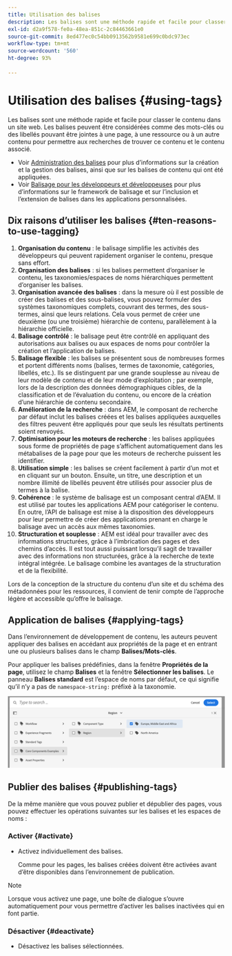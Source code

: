 ```yaml
---
title: Utilisation des balises
description: Les balises sont une méthode rapide et facile pour classer le contenu dans un site web
exl-id: d2a9f578-fe0a-48ea-851c-2c84463661e0
source-git-commit: 8ed477ec0c54bb0913562b9581e699c0bdc973ec
workflow-type: tm+mt
source-wordcount: '560'
ht-degree: 93%

---
```


# Utilisation des balises {#using-tags}

Les balises sont une méthode rapide et facile pour classer le contenu dans un site web. Les balises peuvent être considérées comme des mots-clés ou des libellés pouvant être jointes à une page, à une ressource ou à un autre contenu pour permettre aux recherches de trouver ce contenu et le contenu associé.

* Voir [Administration des balises](/help/sites-cloud/administering/tags.md) pour plus d’informations sur la création et la gestion des balises, ainsi que sur les balises de contenu qui ont été appliquées.
* Voir [Balisage pour les développeurs et développeuses](/help/implementing/developing/introduction/tagging-framework.md) pour plus d’informations sur le framework de balisage et sur l’inclusion et l’extension de balises dans les applications personnalisées.

## Dix raisons d’utiliser les balises {#ten-reasons-to-use-tagging}

1. **Organisation du contenu** : le balisage simplifie les activités des développeurs qui peuvent rapidement organiser le contenu, presque sans effort.
1. **Organisation des balises** : si les balises permettent d’organiser le contenu, les taxonomies/espaces de noms hiérarchiques permettent d’organiser les balises.
1. **Organisation avancée des balises** : dans la mesure où il est possible de créer des balises et des sous-balises, vous pouvez formuler des systèmes taxonomiques complets, couvrant des termes, des sous-termes, ainsi que leurs relations. Cela vous permet de créer une deuxième (ou une troisième) hiérarchie de contenu, parallèlement à la hiérarchie officielle.
1. **Balisage contrôlé** : le balisage peut être contrôlé en appliquant des autorisations aux balises ou aux espaces de noms pour contrôler la création et l’application de balises.
1. **Balisage flexible** : les balises se présentent sous de nombreuses formes et portent différents noms (balises, termes de taxonomie, catégories, libellés, etc.). Ils se distinguent par une grande souplesse au niveau de leur modèle de contenu et de leur mode d’exploitation ; par exemple, lors de la description des données démographiques cibles, de la classification et de l’évaluation du contenu, ou encore de la création d’une hiérarchie de contenu secondaire.
1. **Amélioration de la recherche** : dans AEM, le composant de recherche par défaut inclut les balises créées et les balises appliquées auxquelles des filtres peuvent être appliqués pour que seuls les résultats pertinents soient renvoyés.
1. **Optimisation pour les moteurs de recherche** : les balises appliquées sous forme de propriétés de page s’affichent automatiquement dans les métabalises de la page pour que les moteurs de recherche puissent les identifier.
1. **Utilisation simple** : les balises se créent facilement à partir d’un mot et en cliquant sur un bouton. Ensuite, un titre, une description et un nombre illimité de libellés peuvent être utilisés pour associer plus de termes à la balise.
1. **Cohérence** : le système de balisage est un composant central d’AEM. Il est utilisé par toutes les applications AEM pour catégoriser le contenu. En outre, l’API de balisage est mise à la disposition des développeurs pour leur permettre de créer des applications prenant en charge le balisage avec un accès aux mêmes taxonomies.
1. **Structuration et souplesse** : AEM est idéal pour travailler avec des informations structurées, grâce à l’imbrication des pages et des chemins d’accès. Il est tout aussi puissant lorsqu’il sagit de travailler avec des informations non structurées, grâce à la recherche de texte intégral intégrée. Le balisage combine les avantages de la structuration et de la flexibilité.

Lors de la conception de la structure du contenu d’un site et du schéma des métadonnées pour les ressources, il convient de tenir compte de l’approche légère et accessible qu’offre le balisage.

## Application de balises {#applying-tags}

Dans l’environnement de développement de contenu, les auteurs peuvent appliquer des balises en accédant aux propriétés de la page et en entrant une ou plusieurs balises dans le champ **Balises/Mots-clés**.

Pour appliquer les balises prédéfinies, dans la fenêtre **Propriétés de la page**, utilisez le champ **Balises** et la fenêtre **Sélectionner les balises**. Le panneau **Balises standard** est l’espace de noms par défaut, ce qui signifie qu’il n’y a pas de `namespace-string:` préfixé à la taxonomie. <!-- To apply [pre-defined tags](/help/sites-administering/tags.md), in the **Page Properties** window use the **Tags** field and the **Select Tags** window.-->

![Sélectionner plusieurs balises](/help/sites-cloud/authoring/assets/tags-select.png)

## Publier des balises {#publishing-tags}

De la même manière que vous pouvez publier et dépublier des pages, vous pouvez effectuer les opérations suivantes sur les balises et les espaces de noms :

### Activer {#activate}

* Activez individuellement des balises.

  Comme pour les pages, les balises créées doivent être activées avant d’être disponibles dans l’environnement de publication.

>[!NOTE]
>
>Lorsque vous activez une page, une boîte de dialogue s’ouvre automatiquement pour vous permettre d’activer les balises inactivées qui en font partie.

### Désactiver {#deactivate}

* Désactivez les balises sélectionnées.
